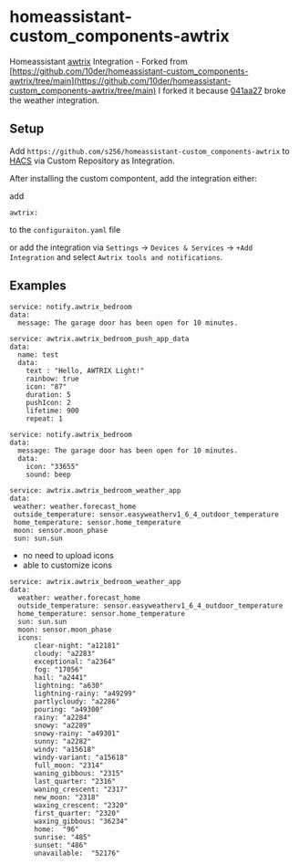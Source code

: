 # homeassistant-custom_components-awtrix
Homeassistant [awtrix](https://blueforcer.github.io/awtrix3/#/) Integration - Forked from [https://github.com/10der/homeassistant-custom_components-awtrix/tree/main](https://github.com/10der/homeassistant-custom_components-awtrix/tree/main)
I forked it because [041aa27](https://github.com/10der/homeassistant-custom_components-awtrix/commit/041aa2751fb37f5ea4f9b1debe10839fd70841ff) broke the weather integration.

## Setup 
Add `https://github.com/s256/homeassistant-custom_components-awtrix` to [HACS](https://hacs.xyz/) via Custom Repository as Integration.

After installing the custom compontent, add the integration either:


add 

```
awtrix:
```
to the `configuraiton.yaml` file

or add the integration via `Settings` -> `Devices & Services` -> `+Add Integration` and select `Awtrix tools and notifications`.


## Examples

```
service: notify.awtrix_bedroom
data:
  message: The garage door has been open for 10 minutes.
```


```
service: awtrix.awtrix_bedroom_push_app_data
data: 
  name: test
  data:
    text : "Hello, AWTRIX Light!"
    rainbow: true
    icon: "87"
    duration: 5
    pushIcon: 2
    lifetime: 900
    repeat: 1
```


```
service: notify.awtrix_bedroom
data:
  message: The garage door has been open for 10 minutes.
  data:
    icon: "33655"
    sound: beep
```


```
service: awtrix.awtrix_bedroom_weather_app
data:
 weather: weather.forecast_home
 outside_temperature: sensor.easyweatherv1_6_4_outdoor_temperature
 home_temperature: sensor.home_temperature
 moon: sensor.moon_phase
 sun: sun.sun
```

- no need to upload icons
- able to customize icons

```
service: awtrix.awtrix_bedroom_weather_app
data:
  weather: weather.forecast_home
  outside_temperature: sensor.easyweatherv1_6_4_outdoor_temperature
  home_temperature: sensor.home_temperature
  sun: sun.sun
  moon: sensor.moon_phase
  icons:
      clear-night: "a12181" 
      cloudy: "a2283"
      exceptional: "a2364"
      fog: "17056"
      hail: "a2441" 
      lightning: "a630" 
      lightning-rainy: "a49299" 
      partlycloudy: "a2286" 
      pouring: "a49300" 
      rainy: "a2284" 
      snowy: "a2289" 
      snowy-rainy: "a49301" 
      sunny: "a2282" 
      windy: "a15618" 
      windy-variant: "a15618" 
      full_moon: "2314" 
      waning_gibbous: "2315" 
      last_quarter: "2316" 
      waning_crescent: "2317" 
      new_moon: "2318"
      waxing_crescent: "2320" 
      first_quarter: "2320" 
      waxing_gibbous: "36234" 
      home:  "96"
      sunrise: "485" 
      sunset: "486" 
      unavailable:  "52176"
```